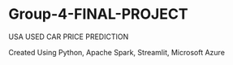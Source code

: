 # Group-4-FINAL-PROJECT
USA USED CAR PRICE PREDICTION

Created Using Python, Apache Spark, Streamlit, Microsoft Azure
